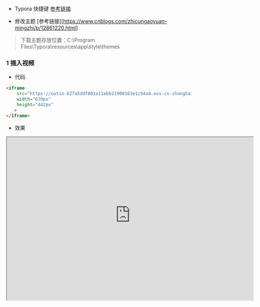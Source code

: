 - Typora 快捷键 [参考链接](http://www.mamicode.com/info-detail-2995385.html)

- 修改主题  [参考链接][https://www.cnblogs.com/zhicungaoyuan-mingzhi/p/12861220.html]

> 下载主题存放位置：C:\Program Files\Typora\resources\app\style\themes

### 1 插入视频

- 代码

```html
<iframe 
    src="https://outin-b27a5ddf801e11ebb21900163e1c94a4.oss-cn-shanghai.aliyuncs.com/sv/4c124a33-1781260ad30/4c124a33-1781260ad30.mp4?Expires=1618736487&OSSAccessKeyId=LTAI3DkxtsbUyNYV&Signature=XUtH%2FR8jKAyu6CMfd4LgQMHa3sg%3D" 
    width="670px"
    height="442px"
   >
</iframe>

```

- 效果

<iframe 
        src="https://outin-b27a5ddf801e11ebb21900163e1c94a4.oss-cn-shanghai.aliyuncs.com/sv/4c124a33-1781260ad30/4c124a33-1781260ad30.mp4?Expires=1618736487&OSSAccessKeyId=LTAI3DkxtsbUyNYV&Signature=XUtH%2FR8jKAyu6CMfd4LgQMHa3sg%3D" 
        width="670px"
        height="442px"
   >
</iframe>